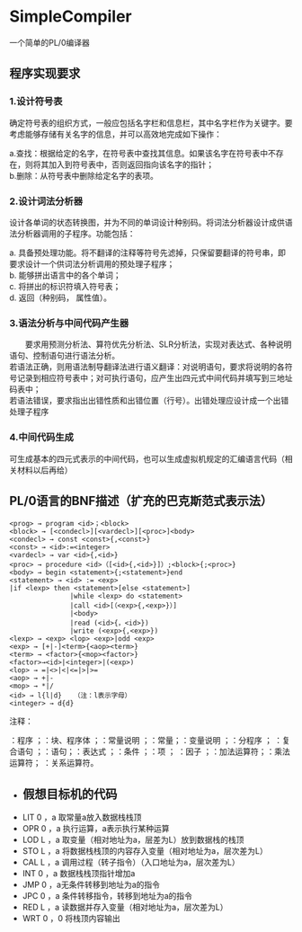 # SimpleCompiler
一个简单的PL/0编译器  
## 程序实现要求    
### 1.设计符号表 
确定符号表的组织方式，一般应包括名字栏和信息栏，其中名字栏作为关键字。要考虑能够存储有关名字的信息，并可以高效地完成如下操作：

a.查找：根据给定的名字，在符号表中查找其信息。如果该名字在符号表中不存在，则将其加入到符号表中，否则返回指向该名字的指针；  
b.删除：从符号表中删除给定名字的表项。

### 2.设计词法分析器
设计各单词的状态转换图，并为不同的单词设计种别码。将词法分析器设计成供语法分析器调用的子程序。功能包括：

a.  具备预处理功能。将不翻译的注释等符号先滤掉，只保留要翻译的符号串，即要求设计一个供词法分析调用的预处理子程序；  
b.  能够拼出语言中的各个单词；  
c.  将拼出的标识符填入符号表；  
d.  返回（种别码， 属性值）。

### 3.语法分析与中间代码产生器
　　要求用预测分析法、算符优先分析法、SLR分析法，实现对表达式、各种说明语句、控制语句进行语法分析。  
若语法正确，则用语法制导翻译法进行语义翻译：对说明语句，要求将说明的各符号记录到相应符号表中；对可执行语句，应产生出四元式中间代码并填写到三地址码表中；  
若语法错误，要求指出出错性质和出错位置（行号）。出错处理应设计成一个出错处理子程序

### 4.中间代码生成
可生成基本的四元式表示的中间代码，也可以生成虚拟机规定的汇编语言代码（相关材料以后再给）  
##  PL/0语言的BNF描述（扩充的巴克斯范式表示法）

```
<prog> → program <id>；<block>
<block> → [<condecl>][<vardecl>][<proc>]<body>
<condecl> → const <const>{,<const>}
<const> → <id>:=<integer>
<vardecl> → var <id>{,<id>}
<proc> → procedure <id>（[<id>{,<id>}]）;<block>{;<proc>}
<body> → begin <statement>{;<statement>}end
<statement> → <id> := <exp>               
|if <lexp> then <statement>[else <statement>]
               |while <lexp> do <statement>
               |call <id>[（<exp>{,<exp>}）]
               |<body>
               |read (<id>{，<id>})
               |write (<exp>{,<exp>})
<lexp> → <exp> <lop> <exp>|odd <exp>
<exp> → [+|-]<term>{<aop><term>}
<term> → <factor>{<mop><factor>}
<factor>→<id>|<integer>|(<exp>)
<lop> → =|<>|<|<=|>|>=
<aop> → +|-
<mop> → *|/
<id> → l{l|d}   （注：l表示字母）
<integer> → d{d}

```
注释：　　　



<prog>：程序 ；<block>：块、程序体 ；<condecl>：常量说明 ；<const>：常量；<vardecl>：变量说明 ；<proc>：分程序 ； <body>：复合语句 ；<statement>：语句；<exp>：表达式 ；<lexp>：条件 ；<term>：项 ； <factor>：因子 ；<aop>：加法运算符；<mop>：乘法运算符； <lop>：关系运算符。
- ## 	假想目标机的代码
- LIT 0 ，a 取常量a放入数据栈栈顶
- OPR 0 ，a 执行运算，a表示执行某种运算
- LOD L ，a 取变量（相对地址为a，层差为L）放到数据栈的栈顶
- STO L ，a 将数据栈栈顶的内容存入变量（相对地址为a，层次差为L）
- CAL L ，a 调用过程（转子指令）（入口地址为a，层次差为L）
- INT 0 ，a 数据栈栈顶指针增加a
- JMP 0 ，a无条件转移到地址为a的指令
- JPC 0 ，a 条件转移指令，转移到地址为a的指令
- RED L ，a 读数据并存入变量（相对地址为a，层次差为L）
- WRT 0 ，0 将栈顶内容输出


